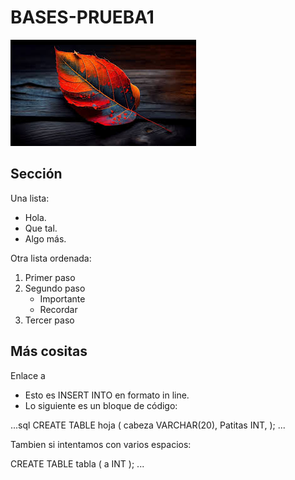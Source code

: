 # BASES-PRUEBA1
![la mejor imagen de Linux](imagen1.jpeg)

## Sección
Una lista:
- Hola.
- Que tal.
- Algo más.
  
Otra lista ordenada:
1. Primer paso
2. Segundo paso
   - Importante
   - Recordar
3. Tercer paso

## Más cositas
Enlace a 
- Esto es INSERT INTO en formato in line.
- Lo siguiente es un bloque de código:

...sql
    CREATE TABLE hoja (
    cabeza VARCHAR(20),
    Patitas INT,
    );
...

Tambien si intentamos con varios espacios:

CREATE TABLE tabla (
a INT
);
...
